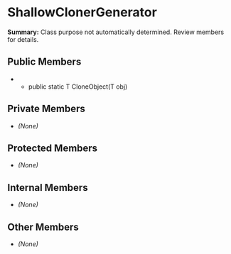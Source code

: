 # ShallowClonerGenerator

**Summary:** Class purpose not automatically determined. Review members for details.

## Public Members
- - public static T CloneObject<T>(T obj)

## Private Members
- *(None)*

## Protected Members
- *(None)*

## Internal Members
- *(None)*

## Other Members
- *(None)*
